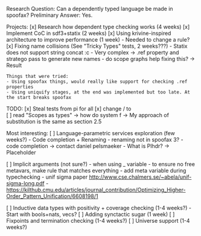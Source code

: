 Research Question: Can a dependently typed language be made in spoofax?
Preliminary Answer: Yes.

Projects:
[x] Research how dependent type checking works (4 weeks)
[x] Implement CoC in sdf3+statix (2 weeks)
[x] Using krivine-inspired architecture to improve performance (1 week)
    - Needed to change a rule?
[x] Fixing name collisions (See "Tricky Types" tests, 2 weeks???)
    - Statix does not support string concat :c
    - Very complex
    -> .ref property and stratego pass to generate new names
    - do scope graphs help fixing this? -> Result

    Things that were tried:
    - Using spoofax things, would really like support for checking .ref properties
    - Using uniquify stages, at the end was implemented but too late. At the start breaks spoofax


TODO:
[x] Steal tests from pi for all
[x] change / to \
[ ] read "Scopes as types" -> how do system f
    -> My approach of substitution is the same as section 2.5

Most interesting:
[ ] Language-parametric services exploration (few weeks?)
    - Code completion + Renaming
    - renaming not in spoofax 3?
    - code completion -> contact daniel pelsmaeker
        - What is Plhdr? -> Placeholder

[ ] Implicit arguments (not sure?)
    - when using _ variable
    - to ensure no free metavars, make rule that matches everything
    - add meta variable during typechecking
    - unif sigma paper http://www.cse.chalmers.se/~abela/unif-sigma-long.pdf
    - https://kilthub.cmu.edu/articles/journal_contribution/Optimizing_Higher-Order_Pattern_Unification/6608198/1

[ ] Inductive data types with positivity + coverage checking (1-4 weeks?)
    - Start with bools+nats, vecs?
[ ] Adding synctactic sugar (1 week)
[ ] Fixpoints and termination checking (1-4 weeks?)
[ ] Universe support (1-4 weeks?)



